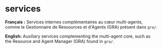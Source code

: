 # services

**Français :** Services internes complémentaires au cœur multi-agents, comme le Gestionnaire de Ressources et d'Agents (GRA) présent dans `gra/`.

**English:** Auxiliary services complementing the multi-agent core, such as the Resource and Agent Manager (GRA) found in `gra/`.
